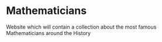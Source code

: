 # Mathematicians
Website which will contain a collection about the most famous Mathematicians around the History

